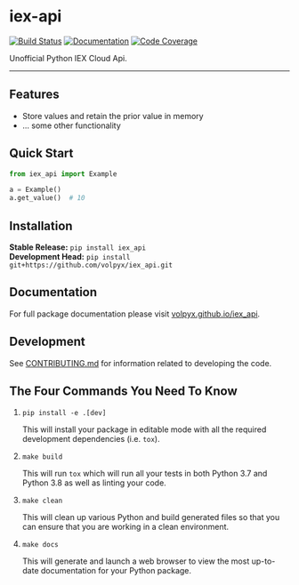 # iex-api

[![Build Status](https://github.com/volpyx/iex-api/workflows/Build%20Main/badge.svg)](https://github.com/volpyx/iex-api/actions)
[![Documentation](https://github.com/volpyx/iex-api/workflows/Documentation/badge.svg)](https://volpyx.github.io/iex-api/)
[![Code Coverage](https://codecov.io/gh/volpyx/iex-api/branch/main/graph/badge.svg)](https://codecov.io/gh/volpyx/iex-api)

Unofficial Python IEX Cloud Api.

---

## Features

-   Store values and retain the prior value in memory
-   ... some other functionality

## Quick Start

```python
from iex_api import Example

a = Example()
a.get_value()  # 10
```

## Installation

**Stable Release:** `pip install iex_api`<br>
**Development Head:** `pip install git+https://github.com/volpyx/iex_api.git`

## Documentation

For full package documentation please visit [volpyx.github.io/iex_api](https://volpyx.github.io/iex-api).

## Development

See [CONTRIBUTING.md](CONTRIBUTING.md) for information related to developing the code.

## The Four Commands You Need To Know

1. `pip install -e .[dev]`

    This will install your package in editable mode with all the required development
    dependencies (i.e. `tox`).

2. `make build`

    This will run `tox` which will run all your tests in both Python 3.7
    and Python 3.8 as well as linting your code.

3. `make clean`

    This will clean up various Python and build generated files so that you can ensure
    that you are working in a clean environment.

4. `make docs`

    This will generate and launch a web browser to view the most up-to-date
    documentation for your Python package.
